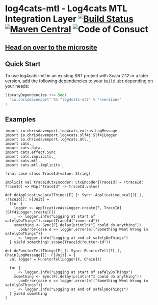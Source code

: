# log4cats-mtl - Log4cats MTL Integration Layer [![Build Status](https://travis-ci.com/ChristopherDavenport/log4cats-mtl.svg?branch=master)](https://travis-ci.com/ChristopherDavenport/log4cats-mtl) [![Maven Central](https://maven-badges.herokuapp.com/maven-central/io.chrisdavenport/log4cats-mtl_2.12/badge.svg)](https://maven-badges.herokuapp.com/maven-central/io.chrisdavenport/log4cats-mtl_2.12) ![Code of Consuct](https://img.shields.io/badge/Code%20of%20Conduct-Scala-blue.svg)

## [Head on over to the microsite](https://ChristopherDavenport.github.io/log4cats-mtl)

## Quick Start

To use log4cats-mtl in an existing SBT project with Scala 2.12 or a later version, add the following dependencies to your
`build.sbt` depending on your needs:

```scala
libraryDependencies ++= Seq(
  "io.chrisdavenport" %% "log4cats-mtl" % "<version>"
)
```

## Examples

```tut
import io.chrisdavenport.log4cats.extras.LogMessage
import io.chrisdavenport.log4cats.slf4j.Slf4jLogger
import io.chrisdavenport.log4cats.mtl._
import cats._
import cats.data._
import cats.effect.Sync
import cats.implicits._
import cats.mtl._
import cats.mtl.implicits._

final case class TraceId(value: String)

implicit val traceIdCtxEncoder: CtxEncoder[TraceId] = (traceId: TraceId) => Map("traceId" -> traceId.value)

def doApplicativeLocalThings[F[_]: Sync: ApplicativeLocal[?[_], TraceId]]: F[Unit] = 
  (for {
    logger <- ApplicativeAskLogger.create[F, TraceId](Slf4jLogger.create[F])
    _ <- logger.info("Logging at start of safelyDoThings").scope(TraceId("inner-id"))
    something <- Sync[F].delay(println("I could do anything"))
      .onError{case e => logger.error(e)("Something Went Wrong in safelyDoThings")}
    _ <- logger.info("Logging at end of safelyDoThings")
  } yield something).scope(TraceId("outter-id"))
  
def doFunctorTellThings[F[_]: Sync: FunctorTell[?[_], Chain[LogMessage]]]: F[Unit] = {
  val logger = FunctorTellLogger[F, Chain]()

  for {
    _ <- logger.info("Logging at start of safelyDoThings")
    something <- Sync[F].delay(println("I could do anything"))
      .onError{case e => logger.error(e)("Something Went Wrong in safelyDoThings")}
    _ <- logger.info("Logging at end of safelyDoThings")
  } yield something
}

```